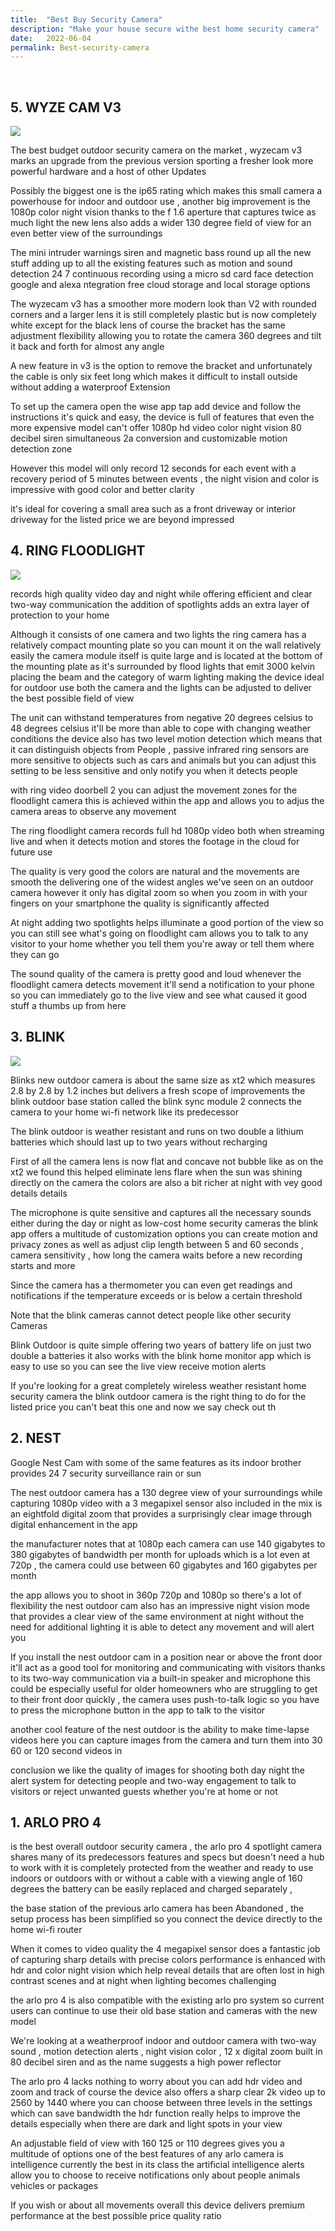 ```yaml
---
title:  "Best Buy Security Camera"
description: "Make your house secure withe best home security camera"
date:   2022-06-04
permalink: Best-security-camera
---
```

<br>









 ##  5. WYZE CAM V3


<a href="https://www.amazon.com/Vision-Indoor-Outdoor-Camera-Assistant/dp/B08R59YH7W?crid=1XDDVBGIKLIY5&keywords=wyze+v3&qid=1657094524&sprefix=wyze+v%2Caps%2C1500&sr=8-1&linkCode=li3&tag=18640a-20&linkId=dfba6fd1c964a81a0da3512188355f5d&language=en_US&ref_=as_li_ss_il" target="_blank"><img border="0" src="//ws-na.amazon-adsystem.com/widgets/q?_encoding=UTF8&ASIN=B08R59YH7W&Format=_SL250_&ID=AsinImage&MarketPlace=US&ServiceVersion=20070822&WS=1&tag=18640a-20&language=en_US" ></a><img src="https://ir-na.amazon-adsystem.com/e/ir?t=18640a-20&language=en_US&l=li3&o=1&a=B08R59YH7W" width="1" height="1" border="0" alt="" style="border:none !important; margin:0px !important;" />



The best budget outdoor security camera on the market , wyzecam v3 marks an upgrade from the previous version sporting a fresher look more powerful hardware and a host of other Updates




Possibly the biggest one is the ip65 rating which makes this small camera a powerhouse for indoor and outdoor use ,  another big improvement is the 1080p color night vision thanks to the f 1.6 aperture that captures twice as much light the new lens also adds a wider 130 degree field of view for an even better view of the surroundings




The mini intruder warnings siren and magnetic bass round up all the new stuff adding up to all the existing features such as motion and sound detection 24 7 continuous recording using a micro sd card face detection google and alexa ntegration free cloud storage and local storage options





The wyzecam v3 has a smoother more modern look than V2 with rounded corners and a larger lens it is still completely plastic but is now completely white except for the black lens of course the bracket has the same adjustment flexibility allowing you to rotate the camera 360 degrees and tilt it back and forth for almost any angle



A new feature in v3 is the option to remove the bracket and unfortunately the cable is only six feet long which makes it difficult to install outside without adding a waterproof Extension





To set up the camera open the wise app tap add device and follow the instructions it's quick and easy, the device is full of features that even the more expensive model can't offer 1080p hd video color night vision 80 decibel siren simultaneous 2a conversion and customizable motion detection zone


However this model will only record 12 seconds for each event with a recovery period of 5 minutes between events ,  the night vision and color is impressive with good color and better clarity



it's ideal for covering a small area such as a front driveway or interior driveway for the listed price we are beyond impressed





 ## 4. RING FLOODLIGHT 


<a href="https://www.amazon.com/Ring-Floodlight-Cam-Wired-Plus/dp/B08F6GPQQ7?crid=3BX7G78YQJPP3&keywords=ring+floodlight+spotlight+camera&qid=1657094670&sprefix=Ring+floodlight+splotl%2Caps%2C624&sr=8-1&linkCode=li3&tag=18640a-20&linkId=60d63351e064da84b007a70d5bf54887&language=en_US&ref_=as_li_ss_il" target="_blank"><img border="0" src="//ws-na.amazon-adsystem.com/widgets/q?_encoding=UTF8&ASIN=B08F6GPQQ7&Format=_SL250_&ID=AsinImage&MarketPlace=US&ServiceVersion=20070822&WS=1&tag=18640a-20&language=en_US" ></a><img src="https://ir-na.amazon-adsystem.com/e/ir?t=18640a-20&language=en_US&l=li3&o=1&a=B08F6GPQQ7" width="1" height="1" border="0" alt="" style="border:none !important; margin:0px !important;" />


 records high quality video day and night while offering efficient and clear two-way communication the addition of spotlights adds an extra layer of protection to your home



Although it consists of one camera and two lights the ring camera has a relatively compact mounting plate so you can mount it on the wall relatively easily the camera module itself is quite large and is
located at the bottom of the mounting plate as it's surrounded by flood lights that emit 3000 kelvin placing the beam and the category of warm lighting making the device ideal for outdoor use both the camera and the lights can be adjusted to deliver the best possible field of view 




The unit can withstand temperatures from negative 20 degrees celsius to 48 degrees celsius it'll be more than able to cope with changing weather conditions the device also has two level motion detection which means that it can distinguish objects from People ,  passive infrared ring sensors are more sensitive to objects such as cars and animals but you can adjust this setting to be less sensitive and only notify you when it detects people 




with ring video doorbell 2 you can adjust the movement zones for the floodlight camera this is achieved within the app and allows you to adjus the camera areas to observe any movement



 The ring floodlight camera records full hd 1080p video both when streaming live and when it detects motion and stores the footage in the cloud for future use

The quality is very good the colors are natural and the movements are smooth the delivering one of the widest angles we've seen on an outdoor camera however it only has digital zoom so when you zoom in with your fingers on your smartphone the quality is significantly affected 


At night adding two spotlights helps illuminate a good portion of the view so you can still see what's going on floodlight cam allows you to talk to any visitor to your home whether you tell them you're away or tell them where they can go




The sound quality of the camera is pretty good and loud whenever the floodlight camera detects movement it'll send a notification to your phone so you can immediately go to the live view and see  what caused it good stuff a thumbs up from here






 ## 3. BLINK 
 
 <a href="https://www.amazon.com/Blink-Outdoor-Wireless-Security-Camera-2cam/dp/B086DL32R3?crid=1NNA0V6M9Z8QV&keywords=blink+outdoor+camera&qid=1657094840&sprefix=Blink%2Caps%2C827&sr=8-1&linkCode=li3&tag=18640a-20&linkId=b19151375bcb767f97e0c08349c785d7&language=en_US&ref_=as_li_ss_il" target="_blank"><img border="0" src="//ws-na.amazon-adsystem.com/widgets/q?_encoding=UTF8&ASIN=B086DL32R3&Format=_SL250_&ID=AsinImage&MarketPlace=US&ServiceVersion=20070822&WS=1&tag=18640a-20&language=en_US" ></a><img src="https://ir-na.amazon-adsystem.com/e/ir?t=18640a-20&language=en_US&l=li3&o=1&a=B086DL32R3" width="1" height="1" border="0" alt="" style="border:none !important; margin:0px !important;" />


Blinks new outdoor camera is about the same size as xt2 which measures 2.8 by 2.8 by 1.2 inches but delivers a fresh scope of improvements
the blink outdoor base station called the blink sync module 2 connects the camera to your home wi-fi network like its predecessor 



The blink outdoor is weather resistant and runs on two double a lithium batteries which should last up to two years without recharging



First of all the camera lens is now flat and concave not bubble like as on the xt2 we found this helped eliminate lens flare when the sun was shining directly on the camera the colors are also a bit richer at
night with vey good details details



The microphone is quite sensitive and captures all the necessary sounds either during the day or night as low-cost home security cameras the blink app offers a multitude of customization options you can create motion and privacy zones as well as adjust clip length between 5 and 60 seconds , camera sensitivity , how long the camera waits before a new recording starts and more 




Since the camera has a thermometer you can even get readings and notifications if the temperature
exceeds or is below a certain threshold 



Note that the blink cameras cannot detect people like other security Cameras


Blink Outdoor is quite simple offering two years of battery life on just two double a batteries it also works with the blink home monitor app which is easy to use so you can see the live view receive motion alerts 


If you're looking for a great completely wireless weather resistant home security camera the blink outdoor camera is the right thing to do for the listed price you can't beat this one and now we say check out th





## 2. NEST


Google Nest Cam with some of the same features as its indoor brother provides 24 7
security surveillance rain or sun


 



The nest outdoor camera has a 130 degree view of your surroundings while capturing 1080p video with a 3 megapixel sensor also included in the mix is an eightfold digital zoom that provides a
surprisingly clear image through digital enhancement in the app 



the manufacturer notes that at 1080p each camera can use 140 gigabytes to 380 gigabytes of bandwidth per month for uploads which is a lot even at 720p , the camera could use between 60 gigabytes and 160 gigabytes per month 



the app allows you to shoot in 360p 720p and 1080p so there's a lot of flexibility the nest outdoor cam also has an impressive night vision mode that provides a clear view of the same environment at night without the need for additional lighting it is able to detect any movement and will alert you



If you install the nest outdoor cam in a position near or above the front door it'll act as a good tool for monitoring and communicating with visitors thanks to its two-way communication via a built-in speaker and microphone this could be especially useful for older homeowners who are struggling to get to their front door quickly ,  the camera uses push-to-talk logic so you have to press the microphone button in the app to talk to the visitor


 another cool feature of the nest outdoor is the ability to make time-lapse videos here you can capture images from the camera and turn them into 30 60 or 120 second videos in



conclusion we like the quality of images for shooting both day night the alert system for detecting people and two-way engagement to talk to visitors or reject unwanted guests whether you're at home or not  



## 1. ARLO PRO 4 


 is the best overall outdoor security camera , the arlo pro 4 spotlight camera shares many of its predecessors features and specs but doesn't need a hub to work with it is completely protected from the weather and ready to use indoors or outdoors with or without a cable with a viewing angle of 160 degrees the battery can be easily replaced and charged separately ,  





the base station of the previous arlo camera has been Abandoned , the setup process has been
simplified so you connect the device directly to the home wi-fi router 






When it comes to video quality the 4 megapixel sensor does a fantastic job of capturing sharp details with precise colors performance is enhanced with hdr and color night vision which help reveal details that are often lost in high contrast scenes and at night when lighting becomes challenging




 the arlo pro 4 is also compatible with the existing arlo pro system so current users can continue to use their old base station and cameras with the new model



We're looking at a weatherproof indoor and outdoor camera with two-way sound , motion detection alerts ,  night vision color ,  12 x digital zoom built in 80 decibel siren and as the name suggests a
high power reflector


 The arlo pro 4 lacks nothing to worry about you can add hdr video and zoom and track of course the device also offers a sharp clear 2k video up to 2560 by 1440 where you can choose between three levels in the settings which can save bandwidth the hdr function really helps to improve the details especially when there are dark and light spots in your view 



An adjustable field of view with 160 125 or 110 degrees gives you a multitude of options one of the best features of any arlo camera is intelligence currently the best in its class the artificial intelligence alerts allow you to choose to receive notifications only about people animals vehicles or packages




If you wish or about all movements overall this device delivers premium performance at the best possible price quality ratio 












